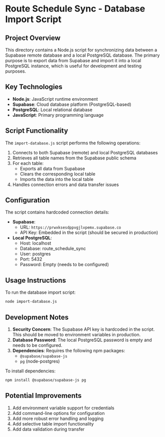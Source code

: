 # Route Schedule Sync - Database Import Script

## Project Overview
This directory contains a Node.js script for synchronizing data between a Supabase remote database and a local PostgreSQL database. The primary purpose is to export data from Supabase and import it into a local PostgreSQL instance, which is useful for development and testing purposes.

## Key Technologies
- **Node.js**: JavaScript runtime environment
- **Supabase**: Cloud database platform (PostgreSQL-based)
- **PostgreSQL**: Local relational database
- **JavaScript**: Primary programming language

## Script Functionality
The `import-database.js` script performs the following operations:
1. Connects to both Supabase (remote) and local PostgreSQL databases
2. Retrieves all table names from the Supabase public schema
3. For each table:
   - Exports all data from Supabase
   - Clears the corresponding local table
   - Imports the data into the local table
4. Handles connection errors and data transfer issues

## Configuration
The script contains hardcoded connection details:
- **Supabase**: 
  - URL: `https://prwxksesdppvgjlvpemx.supabase.co`
  - API Key: Embedded in the script (should be secured in production)
- **Local PostgreSQL**:
  - Host: localhost
  - Database: route_schedule_sync
  - User: postgres
  - Port: 5432
  - Password: Empty (needs to be configured)

## Usage Instructions
To run the database import script:
```bash
node import-database.js
```

## Development Notes
1. **Security Concern**: The Supabase API key is hardcoded in the script. This should be moved to environment variables in production.
2. **Database Password**: The local PostgreSQL password is empty and needs to be configured.
3. **Dependencies**: Requires the following npm packages:
   - `@supabase/supabase-js`
   - `pg` (node-postgres)

To install dependencies:
```bash
npm install @supabase/supabase-js pg
```

## Potential Improvements
1. Add environment variable support for credentials
2. Add command-line options for configuration
3. Add more robust error handling and logging
4. Add selective table import functionality
5. Add data validation during transfer